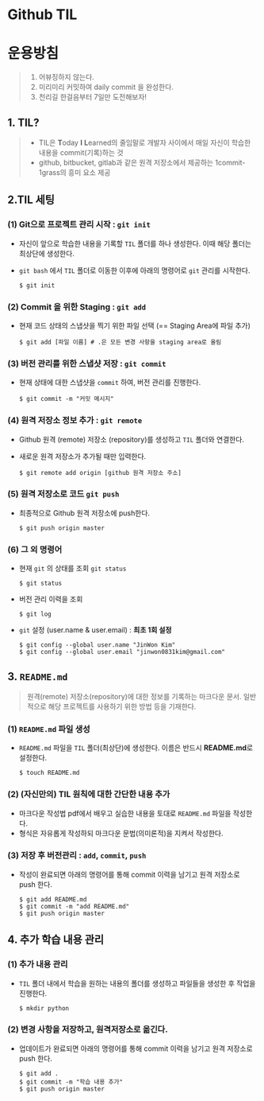 # Github TIL

# 운용방침

> 1. 어뷰징하지 않는다.
> 2. 미리미리 커밋하여 daily commit 을 완성한다.
> 3. 천리길 한걸음부터 7일만 도전해보자!

## 1. TIL?

> - TIL은 **T**oday **I** **L**earned의 줄임말로 개발자 사이에서 매일 자신이 학습한 내용을 commit(기록)하는 것
> - github, bitbucket, gitlab과 같은 원격 저장소에서 제공하는 1commit-1grass의 흥미 요소 제공

## 2.TIL 세팅

### (1) Git으로 프로젝트 관리 시작 : `git init`

- 자신이 앞으로 학습한 내용을 기록할 `TIL` 폴더를 하나 생성한다. 이때 해당 폴더는 최상단에 생성한다.

- `git bash` 에서 `TIL` 폴더로 이동한 이후에 아래의 명령어로 `git` 관리를 시작한다.

  ```shell
  $ git init
  ```

  

### (2) Commit 을 위한 Staging : `git add`

- 현재 코드 상태의 스냅샷을 찍기 위한 파일 선택 (== Staging Area에 파일 추가)

  ```shell
  $ git add [파일 이름] # .은 모든 변경 사항을 staging area로 올림
  ```



### (3) 버전 관리를 위한 스냅샷 저장 :  `git commit`

- 현재 상태에 대한 스냅샷을 `commit` 하여, 버전 관리를 진행한다.

  ```shell
  $ git commit -m "커밋 메시지"
  ```



### (4) 원격 저장소 정보 추가 : `git remote`

- Github 원격 (remote) 저장소 (repository)를 생성하고 `TIL` 폴더와 연결한다.

- 새로운 원격 저장소가 추가될 때만 입력한다.

  ```shell
  $ git remote add origin [github 원격 저장소 주소]
  ```



### (5) 원격 저장소로 코드 `git push`

- 최종적으로 Github 원격 저장소에 push한다.

  ```shell
  $ git push origin master
  ```



### (6) 그 외 명령어

- 현재 `git` 의 상태를 조회 `git status` 

  ```shell
  $ git status
  ```

- 버전 관리 이력을 조회

  ```shell
  $ git log
  ```

- `git` 설정 (user.name & user.email) : __최초 1회 설정__

  ```shell
  $ git config --global user.name "JinWon Kim"
  $ git config --global user.email "jinwon0831kim@gmail.com"
  ```

##  3. `README.md` 

> 원격(remote) 저장소(repository)에 대한 정보를 기록하는 마크다운 문서. 일반적으로 해당 프로젝트를 사용하기 위한 방법 등을 기재한다.

### (1) `README.md` 파일 생성

- `README.md` 파일을 `TIL` 폴더(최상단)에 생성한다. 이름은 반드시 **README.md**로 설정한다.

  ```shell
  $ touch README.md
  ```



### (2) (자신만의) TIL 원칙에 대한 간단한 내용 추가

- 마크다운 작성법 pdf에서 배우고 실습한 내용을 토대로 `README.md` 파일을 작성한다.
- 형식은 자유롭게 작성하되 마크다운 문법(의미론적)을 지켜서 작성한다.



### (3) 저장 후 버전관리 : `add`, `commit`, `push`

- 작성이 완료되면 아래의 명령어를 통해 commit 이력을 남기고 원격 저장소로 push 한다.

  ```shell
  $ git add README.md
  $ git commit -m "add README.md" 
  $ git push origin master
  ```



## 4. 추가 학습 내용 관리

### (1) 추가 내용 관리

- `TIL` 폴더 내에서 학습을 원하는 내용의 폴더를 생성하고 파일들을 생성한 후 작업을 진행한다.

  ```shell
  $ mkdir python
  ```

   

### (2) 변경 사항을 저장하고, 원격저장소로 옮긴다.

- 업데이트가 완료되면 아래의 명령어를 통해 commit 이력을 남기고 원격 저장소로 push 한다.

  ```shell
  $ git add .
  $ git commit -m "학습 내용 추가"
  $ git push origin master
  ```

  